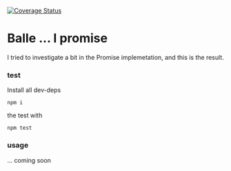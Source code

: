 [![Coverage Status](https://coveralls.io/repos/github/fedeghe/balle/badge.svg?branch=master)](https://coveralls.io/github/fedeghe/balle?branch=master)


# Balle ... I promise  

I tried to investigate a bit in the Promise implemetation, and this is the result. 

### test

Install all dev-deps

```
npm i
```

the test with  

```
npm test
```



### usage

 ... coming soon